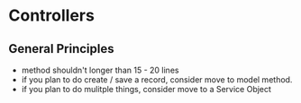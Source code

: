 # Controllers

## General Principles

* method shouldn't longer than 15 - 20 lines
* if you plan to do create / save a record, consider move to model method.
* if you plan to do mulitple things, consider move to a Service Object
